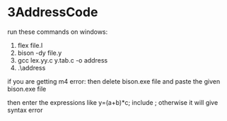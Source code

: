 # 3AddressCode

run these commands on windows:
1. flex file.l
2. bison -dy file.y
3. gcc lex.yy.c y.tab.c -o address
4. .\address

if you are getting m4 error:
then delete bison.exe file and paste the given bison.exe file

then enter the expressions like y=(a+b)*c;
include ; otherwise it will give syntax error
